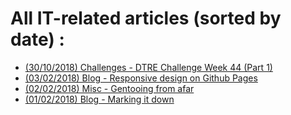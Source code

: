 # All IT-related articles (sorted by date) :

* [(30/10/2018) Challenges - DTRE Challenge Week 44 (Part 1)](chal.w44-1-prime-gen.md)
* [(03/02/2018) Blog - Responsive design on Github Pages](blog.responsive_design_on_github_pages.md)
* [(02/02/2018) Misc - Gentooing from afar](misc.gentooing_from_afar.html)
* [(01/02/2018) Blog - Marking it down](blog.marking_it_down.html)
